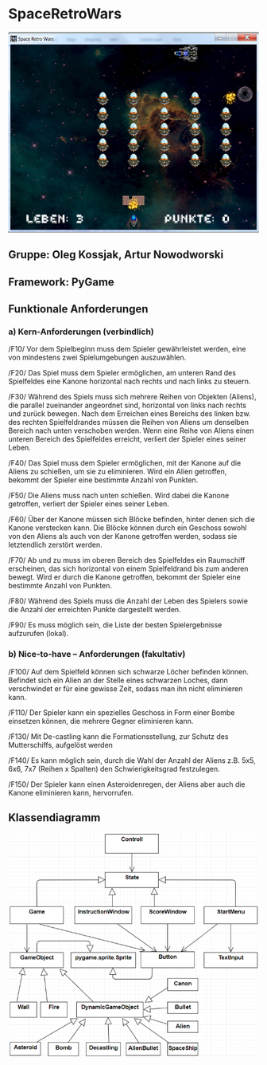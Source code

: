# SpaceRetroWars

![alt text](https://github.com/mischart/SpaceRetroWars/blob/master/gameScreenshot.jpg "game screen shot")

## Gruppe:	Oleg Kossjak, Artur Nowodworski
## Framework:	PyGame

## Funktionale Anforderungen
### a) Kern-Anforderungen (verbindlich)

/F10/ Vor dem Spielbeginn muss dem Spieler gewährleistet werden, eine von mindestens zwei Spielumgebungen auszuwählen.

/F20/ Das Spiel muss dem Spieler ermöglichen, am unteren Rand des Spielfeldes eine Kanone horizontal nach rechts und nach links zu steuern.

/F30/ Während des Spiels muss sich mehrere Reihen von Objekten (Aliens), die parallel zueinander angeordnet sind, horizontal von links nach rechts und zurück bewegen. Nach dem Erreichen eines Bereichs des linken bzw. des rechten Spielfeldrandes müssen die Reihen von Aliens um denselben Bereich nach unten verschoben werden. Wenn eine Reihe von Aliens einen unteren Bereich des Spielfeldes erreicht, verliert der Spieler eines seiner Leben.

/F40/ Das Spiel muss dem Spieler ermöglichen, mit der Kanone auf die Aliens zu schießen, um sie zu eliminieren. Wird ein Alien getroffen, bekommt der Spieler eine bestimmte Anzahl von Punkten.

/F50/ Die Aliens muss nach unten schießen. Wird dabei die Kanone getroffen, verliert der Spieler eines seiner Leben.

/F60/ Über der Kanone müssen sich Blöcke befinden, hinter denen sich die Kanone verstecken kann. Die Blöcke können durch ein Geschoss sowohl von den Aliens als auch von der Kanone getroffen werden, sodass sie letztendlich zerstört werden.

/F70/ Ab und zu muss im oberen Bereich des Spielfeldes ein Raumschiff erscheinen, das sich horizontal von einem Spielfeldrand bis zum anderen bewegt. Wird er durch die Kanone getroffen, bekommt der Spieler eine bestimmte Anzahl von Punkten.

/F80/ Während des Spiels muss die Anzahl der Leben des Spielers sowie die Anzahl der erreichten Punkte dargestellt werden.

/F90/ Es muss möglich sein, die Liste der besten Spielergebnisse aufzurufen (lokal).

### b) Nice-to-have – Anforderungen (fakultativ)

/F100/ Auf dem Spielfeld können sich schwarze Löcher befinden können. Befindet sich ein Alien an der Stelle eines schwarzen Loches, dann verschwindet er für eine gewisse Zeit, sodass man ihn nicht eliminieren kann.

/F110/ Der Spieler kann ein spezielles Geschoss in Form einer Bombe einsetzen können, die mehrere Gegner eliminieren kann.

/F130/ Mit De-castling kann die Formationsstellung, zur Schutz des Mutterschiffs, aufgelöst werden

/F140/ Es kann möglich sein, durch die Wahl der Anzahl der Aliens z.B. 5x5, 6x6, 7x7 (Reihen x Spalten) den Schwierigkeitsgrad festzulegen.

/F150/ Der Spieler kann einen Asteroidenregen, der Aliens aber auch die Kanone eliminieren kann, hervorrufen.

## Klassendiagramm

![alt text](https://github.com/mischart/SpaceRetroWars/blob/master/Klassendiagramm.PNG "Klassendiagramm")
